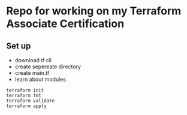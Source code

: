 # Repo for working on my Terraform Associate Certification
## Set up
- download tf cli
- create sepereate directory
- create main.tf
- learn about modules
```
terraform init
terraform fmt
terraform validate
terraform apply
```
